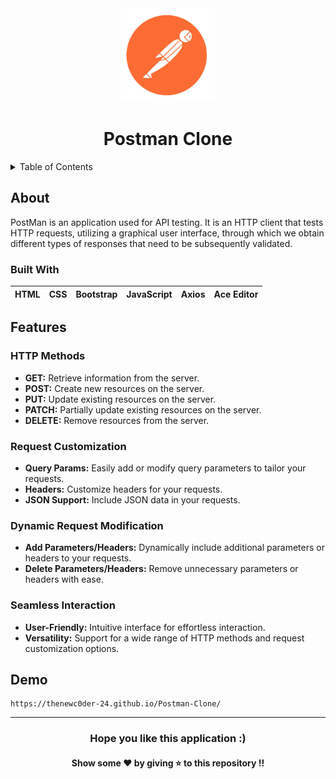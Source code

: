 <div align="center">
  <img src="https://github.com/TheNewC0der-24/Postman-Clone/blob/master/assets/Img/logo.png" width="150">
  <h1>Postman Clone</h1>
</div>

<details>
  <summary>Table of Contents</summary>
  <ol>
    <li>
      <a href="#about">About</a>
      <ul>
        <li><a href="#built-with">Built With</a></li>
      </ul>
    </li>
    <li><a href="#features">Features</a></li>
    <li><a href="#license">License</a></li>
    <li><a href="#demo">Demo</a></li>
  </ol>
</details>

## About
PostMan is an application used for API testing. It is an HTTP client that tests HTTP requests, utilizing a graphical user interface, through which we obtain different types of 
responses that need to be subsequently validated.

### Built With
|HTML|CSS|Bootstrap|JavaScript|Axios|Ace Editor|
|---|---|---|---|---|---|

## Features
### HTTP Methods
* **GET:** Retrieve information from the server.
* **POST:** Create new resources on the server.
* **PUT:** Update existing resources on the server.
* **PATCH:** Partially update existing resources on the server.
* **DELETE:** Remove resources from the server.
  
### Request Customization
* **Query Params:** Easily add or modify query parameters to tailor your requests.
* **Headers:** Customize headers for your requests.
* **JSON Support:** Include JSON data in your requests.
  
### Dynamic Request Modification
* **Add Parameters/Headers:** Dynamically include additional parameters or headers to your requests.
* **Delete Parameters/Headers:** Remove unnecessary parameters or headers with ease.
  
### Seamless Interaction
* **User-Friendly:** Intuitive interface for effortless interaction.
* **Versatility:** Support for a wide range of HTTP methods and request customization options.


## Demo
```
https://thenewc0der-24.github.io/Postman-Clone/
```

--- 
<h3 align='center'>Hope you like this application :)</h3>
<h4 align='center'>Show some ❤️ by giving ⭐ to this repository !!</h4>


